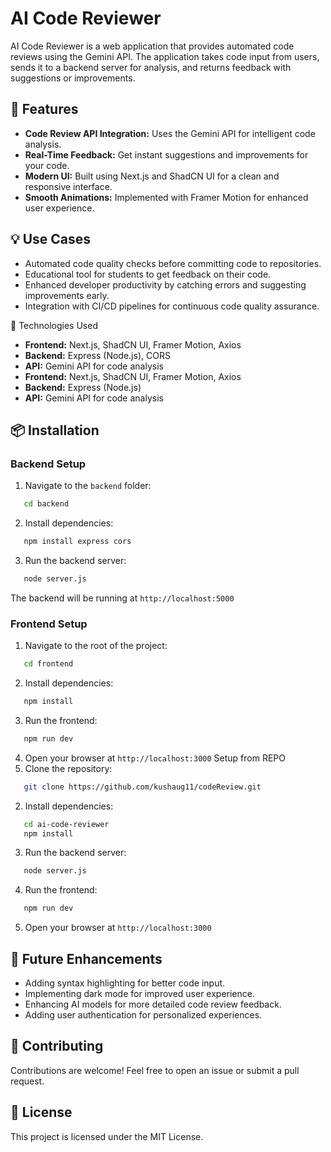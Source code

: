 # AI Code Reviewer

AI Code Reviewer is a web application that provides automated code reviews using the Gemini API. The application takes code input from users, sends it to a backend server for analysis, and returns feedback with suggestions or improvements.

## 🚀 Features

- **Code Review API Integration:** Uses the Gemini API for intelligent code analysis.
- **Real-Time Feedback:** Get instant suggestions and improvements for your code.
- **Modern UI:** Built using Next.js and ShadCN UI for a clean and responsive interface.
- **Smooth Animations:** Implemented with Framer Motion for enhanced user experience.

## 💡 Use Cases

- Automated code quality checks before committing code to repositories.
- Educational tool for students to get feedback on their code.
- Enhanced developer productivity by catching errors and suggesting improvements early.
- Integration with CI/CD pipelines for continuous code quality assurance.




📝 Technologies Used

- **Frontend:** Next.js, ShadCN UI, Framer Motion, Axios
- **Backend:** Express (Node.js), CORS
- **API:** Gemini API for code analysis
- **Frontend:** Next.js, ShadCN UI, Framer Motion, Axios
- **Backend:** Express (Node.js)
- **API:** Gemini API for code analysis

## 📦 Installation

### Backend Setup

1. Navigate to the `backend` folder:

```bash
   cd backend
```

2. Install dependencies:

```bash
   npm install express cors
```

3. Run the backend server:

```bash
   node server.js
```

The backend will be running at `http://localhost:5000`

### Frontend Setup

1. Navigate to the root of the project:

```bash
   cd frontend
```

2. Install dependencies:

```bash
   npm install
```

3. Run the frontend:

```bash
   npm run dev
```

4. Open your browser at `http://localhost:3000`
   Setup from REPO
1. Clone the repository:

```bash
   git clone https://github.com/kushaug11/codeReview.git
```

2. Install dependencies:

```bash
   cd ai-code-reviewer
   npm install
```

3. Run the backend server:

```bash
   node server.js
```

4. Run the frontend:

```bash
   npm run dev
```

5. Open your browser at `http://localhost:3000`

## 📌 Future Enhancements

- Adding syntax highlighting for better code input.
- Implementing dark mode for improved user experience.
- Enhancing AI models for more detailed code review feedback.
- Adding user authentication for personalized experiences.

## 🤝 Contributing

Contributions are welcome! Feel free to open an issue or submit a pull request.

## 📄 License

This project is licensed under the MIT License.


